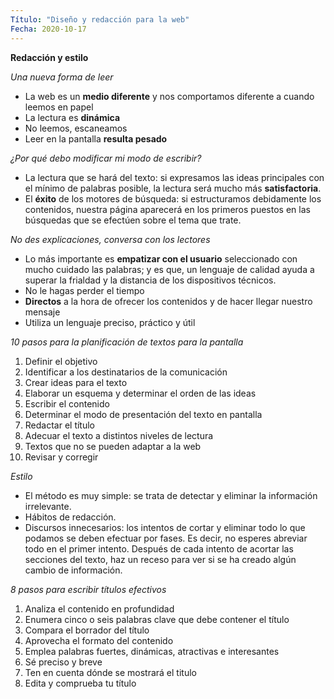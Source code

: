 ```yaml
---
Título: "Diseño y redacción para la web"
Fecha: 2020-10-17
---
```


__Redacción y estilo__

_Una nueva forma de leer_
* La web es un __medio diferente__ y nos comportamos diferente a cuando leemos en papel
* La lectura es __dinámica__
* No leemos, escaneamos
* Leer en la pantalla __resulta pesado__


_¿Por qué debo modificar mi modo de escribir?_
* La lectura que se hará del texto: si expresamos las ideas principales con el mínimo de palabras posible, la lectura será mucho más __satisfactoria__.
* El __éxito__ de los motores de búsqueda: si estructuramos debidamente los contenidos, nuestra página aparecerá en los primeros puestos en las búsquedas que se efectúen sobre el tema que trate.


_No des explicaciones, conversa con los lectores_
* Lo más importante es __empatizar con el usuario__ seleccionado con mucho cuidado las palabras; y es que, un lenguaje de calidad ayuda a superar la frialdad y la distancia de los dispositivos técnicos.
* No le hagas perder el tiempo
* __Directos__ a la hora de ofrecer los contenidos y de hacer llegar nuestro mensaje
* Utiliza un lenguaje preciso, práctico y útil


_10 pasos para la planificación de textos para la pantalla_
1. Definir el objetivo
2. Identificar a los destinatarios de la comunicación
3. Crear ideas para el texto
4. Elaborar un esquema y determinar el orden de las ideas
5. Escribir el contenido
6. Determinar el modo de presentación del texto en pantalla
7. Redactar el título
8. Adecuar el texto a distintos niveles de lectura
9. Textos que no se pueden adaptar a la web
10. Revisar y corregir


_Estilo_
* El método es muy simple: se trata de detectar y eliminar la información irrelevante.
* Hábitos de redacción.
* Discursos innecesarios: los intentos de cortar y eliminar todo lo que podamos se deben efectuar por fases. Es decir, no esperes abreviar todo en el primer intento. Después de cada intento de acortar las secciones del texto, haz un receso para ver si se ha creado algún cambio de información.


_8 pasos para escribir títulos efectivos_
1. Analiza el contenido en profundidad 
2. Enumera cinco o seis palabras clave que debe contener el título 
3. Compara el borrador del título 
4. Aprovecha el formato del contenido 
5. Emplea palabras fuertes, dinámicas, atractivas e interesantes 
6. Sé preciso y breve
7. Ten en cuenta dónde se mostrará el titulo
8. Edita y comprueba tu título 


